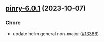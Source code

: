 

## [pinry-6.0.1](https://github.com/truecharts/charts/compare/pinry-6.0.0...pinry-6.0.1) (2023-10-07)

### Chore

- update helm general non-major ([#13386](https://github.com/truecharts/charts/issues/13386))
  
  